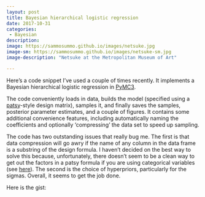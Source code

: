 ```yaml
---
layout: post
title: Bayesian hierarchical logistic regression
date: 2017-10-31
categories:
 - Bayesian
description:
image: https://sammosummo.github.io/images/netsuke.jpg
image-sm: https://sammosummo.github.io/images/netsuke-sm.jpg
image-description: "Netsuke at the Metropolitan Museum of Art"

---
```

Here’s a code snippet I’ve used a couple of times recently. It implements a Bayesian hierarchical logistic regression in [PyMC3](http://docs.pymc.io).

The code conveniently loads in data, builds the model (specified using a [patsy](https://patsy.readthedocs.io/en/latest/)-style design matrix), samples it, and finally saves the samples, posterior parameter estimates, and a couple of figures. It contains some additional convenience features, including automatically naming the coefficients and optionally ‘compressing’ the data set to speed up sampling. 

The code has two outstanding issues that really bug me. The first is that data compression will go awry if the name of any column in the data frame is a substring of the design formula. I haven’t decided on the best way to solve this because, unfortunately, there doesn’t seem to be a clean way to get out the factors in a patsy formula if you are using categorical variables (see [here](https://stackoverflow.com/questions/43378033/how-do-i-get-the-columns-that-a-statsmodels-patsy-formula-depends-on/43378766?noredirect=1#comment80920947_43378766)). The second is the choice of hyperpriors, particularly for the sigmas. Overall, it seems to get the job done.

Here is the gist:

<script src="https://gist.github.com/sammosummo/a169c871c5950255b7d6189973b38ac1.js"></script>

